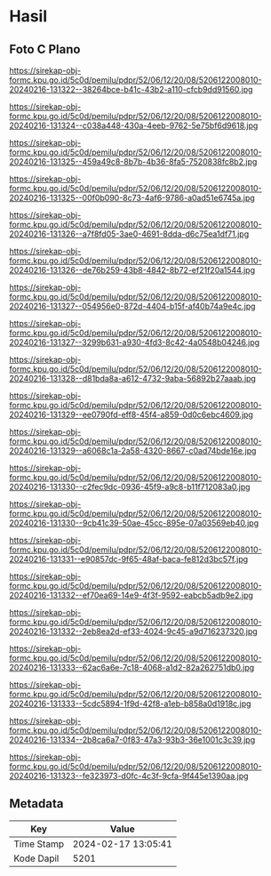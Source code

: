 # Hasil

## Foto C Plano

https://sirekap-obj-formc.kpu.go.id/5c0d/pemilu/pdpr/52/06/12/20/08/5206122008010-20240216-131322--38264bce-b41c-43b2-a110-cfcb9dd91560.jpg

https://sirekap-obj-formc.kpu.go.id/5c0d/pemilu/pdpr/52/06/12/20/08/5206122008010-20240216-131324--c038a448-430a-4eeb-9762-5e75bf6d9618.jpg

https://sirekap-obj-formc.kpu.go.id/5c0d/pemilu/pdpr/52/06/12/20/08/5206122008010-20240216-131325--459a49c8-8b7b-4b36-8fa5-7520838fc8b2.jpg

https://sirekap-obj-formc.kpu.go.id/5c0d/pemilu/pdpr/52/06/12/20/08/5206122008010-20240216-131325--00f0b090-8c73-4af6-9786-a0ad51e6745a.jpg

https://sirekap-obj-formc.kpu.go.id/5c0d/pemilu/pdpr/52/06/12/20/08/5206122008010-20240216-131326--a7f8fd05-3ae0-4691-8dda-d6c75ea1df71.jpg

https://sirekap-obj-formc.kpu.go.id/5c0d/pemilu/pdpr/52/06/12/20/08/5206122008010-20240216-131326--de76b259-43b8-4842-8b72-ef21f20a1544.jpg

https://sirekap-obj-formc.kpu.go.id/5c0d/pemilu/pdpr/52/06/12/20/08/5206122008010-20240216-131327--054956e0-872d-4404-b15f-af40b74a9e4c.jpg

https://sirekap-obj-formc.kpu.go.id/5c0d/pemilu/pdpr/52/06/12/20/08/5206122008010-20240216-131327--3299b631-a930-4fd3-8c42-4a0548b04246.jpg

https://sirekap-obj-formc.kpu.go.id/5c0d/pemilu/pdpr/52/06/12/20/08/5206122008010-20240216-131328--d81bda8a-a612-4732-9aba-56892b27aaab.jpg

https://sirekap-obj-formc.kpu.go.id/5c0d/pemilu/pdpr/52/06/12/20/08/5206122008010-20240216-131329--ee0790fd-eff8-45f4-a859-0d0c6ebc4609.jpg

https://sirekap-obj-formc.kpu.go.id/5c0d/pemilu/pdpr/52/06/12/20/08/5206122008010-20240216-131329--a6068c1a-2a58-4320-8667-c0ad74bde16e.jpg

https://sirekap-obj-formc.kpu.go.id/5c0d/pemilu/pdpr/52/06/12/20/08/5206122008010-20240216-131330--c2fec9dc-0936-45f9-a9c8-b11f712083a0.jpg

https://sirekap-obj-formc.kpu.go.id/5c0d/pemilu/pdpr/52/06/12/20/08/5206122008010-20240216-131330--9cb41c39-50ae-45cc-895e-07a03569eb40.jpg

https://sirekap-obj-formc.kpu.go.id/5c0d/pemilu/pdpr/52/06/12/20/08/5206122008010-20240216-131331--e90857dc-9f65-48af-baca-fe812d3bc57f.jpg

https://sirekap-obj-formc.kpu.go.id/5c0d/pemilu/pdpr/52/06/12/20/08/5206122008010-20240216-131332--ef70ea69-14e9-4f3f-9592-eabcb5adb9e2.jpg

https://sirekap-obj-formc.kpu.go.id/5c0d/pemilu/pdpr/52/06/12/20/08/5206122008010-20240216-131332--2eb8ea2d-ef33-4024-9c45-a9d716237320.jpg

https://sirekap-obj-formc.kpu.go.id/5c0d/pemilu/pdpr/52/06/12/20/08/5206122008010-20240216-131333--62ac6a6e-7c18-4068-a1d2-82a262751db0.jpg

https://sirekap-obj-formc.kpu.go.id/5c0d/pemilu/pdpr/52/06/12/20/08/5206122008010-20240216-131333--5cdc5894-1f9d-42f8-a1eb-b858a0d1918c.jpg

https://sirekap-obj-formc.kpu.go.id/5c0d/pemilu/pdpr/52/06/12/20/08/5206122008010-20240216-131334--2b8ca6a7-0f83-47a3-93b3-36e1001c3c39.jpg

https://sirekap-obj-formc.kpu.go.id/5c0d/pemilu/pdpr/52/06/12/20/08/5206122008010-20240216-131323--fe323973-d0fc-4c3f-9cfa-9f445e1390aa.jpg


## Metadata

| Key        | Value               |
| ---------- | ------------------- |
| Time Stamp | 2024-02-17 13:05:41 |
| Kode Dapil | 5201                |



